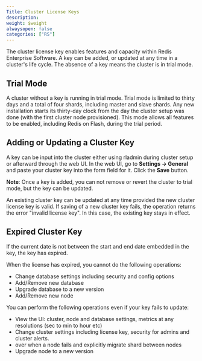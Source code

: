 ```yaml
---
Title: Cluster License Keys
description:
weight: $weight
alwaysopen: false
categories: ["RS"]
---
```

The cluster license key enables features and capacity within Redis
Enterprise Software. A key can be added, or updated at any time in a
cluster's life cycle. The absence of a key means the cluster is in trial
mode.

## Trial Mode

A cluster without a key is running in trial mode. Trial mode is limited
to thirty days and a total of four shards, including master and slave
shards. Any new installation starts its thirty-day clock from the day
the cluster setup was done (with the first cluster node provisioned).
This mode allows all features to be enabled, including Redis on Flash,
during the trial period.

## Adding or Updating a Cluster Key

A key can be input into the cluster either using rladmin during cluster
setup or afterward through the web UI. In the web UI, go to **Settings
-\> General** and paste your cluster key into the form field for it.
Click the **Save** button.

**Note**: Once a key is added, you can not remove or revert the cluster
to trial mode, but the key can be updated.

An existing cluster key can be updated at any time provided the new
cluster license key is valid. If saving of a new cluster key fails, the
operation returns the error "invalid license key". In this case, the
existing key stays in effect.

## Expired Cluster Key

If the current date is not between the start and end date embedded in
the key, the key has expired.

When the license has expired, you cannot do the following operations:

- Change database settings including security and config options
- Add/Remove new database
- Upgrade database to a new version
- Add/Remove new node

You can perform the following operations even if your key fails to
update:

- View the UI: cluster, node and database settings, metrics at any
    resolutions (sec to min to hour etc)
- Change cluster settings including license key, security for admins
    and cluster alerts.
- over when a node fails and explicitly migrate shard between nodes
- Upgrade node to a new version
